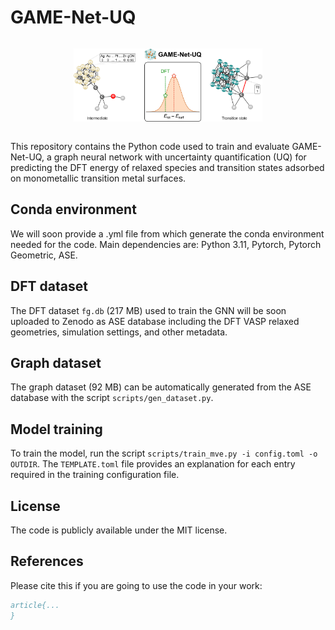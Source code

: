 # GAME-Net-UQ

<div style="display: flex; justify-content: center; align-items: center;">
    <p align="center">
     <img src="./GNN_github.png" width="60%" height="60%" />
    </p>
</div>

This repository contains the Python code used to train and evaluate GAME-Net-UQ, a graph neural network with uncertainty quantification (UQ) for predicting the DFT energy of relaxed species and transition states adsorbed on monometallic transition metal surfaces. 

## Conda environment

We will soon provide a .yml file from which generate the conda environment needed for the code. Main dependencies are: Python 3.11, Pytorch, Pytorch Geometric, ASE.

## DFT dataset

The DFT dataset `fg.db` (217 MB) used to train the GNN will be soon uploaded to Zenodo as ASE database including the DFT VASP relaxed geometries, simulation settings, and other metadata. 

## Graph dataset

The graph dataset (92 MB) can be automatically generated from the ASE database with the script `scripts/gen_dataset.py`. 

## Model training

To train the model, run the script `scripts/train_mve.py -i config.toml -o OUTDIR`. The `TEMPLATE.toml` file provides an explanation for each entry required in the training configuration file.

## License

The code is publicly available under the MIT license.

## References

Please cite this if you are going to use the code in your work:

```bib
article{...
}
```
